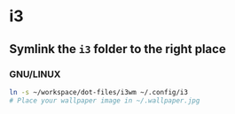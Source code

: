 i3
==

## Symlink the `i3` folder to the right place
### GNU/LINUX
```bash
ln -s ~/workspace/dot-files/i3wm ~/.config/i3
# Place your wallpaper image in ~/.wallpaper.jpg
```
